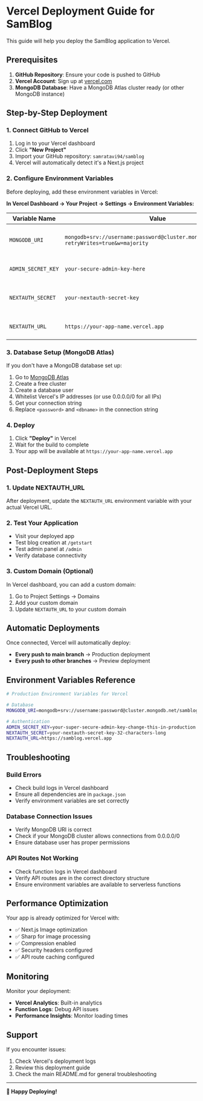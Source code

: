 # Vercel Deployment Guide for SamBlog

This guide will help you deploy the SamBlog application to Vercel.

## Prerequisites

1. **GitHub Repository**: Ensure your code is pushed to GitHub
2. **Vercel Account**: Sign up at [vercel.com](https://vercel.com)
3. **MongoDB Database**: Have a MongoDB Atlas cluster ready (or other MongoDB instance)

## Step-by-Step Deployment

### 1. Connect GitHub to Vercel

1. Log in to your Vercel dashboard
2. Click **"New Project"**
3. Import your GitHub repository: `samratavi94/samblog`
4. Vercel will automatically detect it's a Next.js project

### 2. Configure Environment Variables

Before deploying, add these environment variables in Vercel:

**In Vercel Dashboard → Your Project → Settings → Environment Variables:**

| Variable Name      | Value                                                                                     | Notes                           |
| ------------------ | ----------------------------------------------------------------------------------------- | ------------------------------- |
| `MONGODB_URI`      | `mongodb+srv://username:password@cluster.mongodb.net/samblog?retryWrites=true&w=majority` | Your MongoDB connection string  |
| `ADMIN_SECRET_KEY` | `your-secure-admin-key-here`                                                              | Choose a strong secret key      |
| `NEXTAUTH_SECRET`  | `your-nextauth-secret-key`                                                                | Generate a secure random string |
| `NEXTAUTH_URL`     | `https://your-app-name.vercel.app`                                                        | Your Vercel app URL             |

### 3. Database Setup (MongoDB Atlas)

If you don't have a MongoDB database set up:

1. Go to [MongoDB Atlas](https://www.mongodb.com/atlas)
2. Create a free cluster
3. Create a database user
4. Whitelist Vercel's IP addresses (or use 0.0.0.0/0 for all IPs)
5. Get your connection string
6. Replace `<password>` and `<dbname>` in the connection string

### 4. Deploy

1. Click **"Deploy"** in Vercel
2. Wait for the build to complete
3. Your app will be available at `https://your-app-name.vercel.app`

## Post-Deployment Steps

### 1. Update NEXTAUTH_URL

After deployment, update the `NEXTAUTH_URL` environment variable with your actual Vercel URL.

### 2. Test Your Application

- Visit your deployed app
- Test blog creation at `/getstart`
- Test admin panel at `/admin`
- Verify database connectivity

### 3. Custom Domain (Optional)

In Vercel dashboard, you can add a custom domain:

1. Go to Project Settings → Domains
2. Add your custom domain
3. Update `NEXTAUTH_URL` to your custom domain

## Automatic Deployments

Once connected, Vercel will automatically deploy:

- **Every push to main branch** → Production deployment
- **Every push to other branches** → Preview deployment

## Environment Variables Reference

```bash
# Production Environment Variables for Vercel

# Database
MONGODB_URI=mongodb+srv://username:password@cluster.mongodb.net/samblog?retryWrites=true&w=majority

# Authentication
ADMIN_SECRET_KEY=your-super-secure-admin-key-change-this-in-production
NEXTAUTH_SECRET=your-nextauth-secret-key-32-characters-long
NEXTAUTH_URL=https://samblog.vercel.app

```

## Troubleshooting

### Build Errors

- Check build logs in Vercel dashboard
- Ensure all dependencies are in `package.json`
- Verify environment variables are set correctly

### Database Connection Issues

- Verify MongoDB URI is correct
- Check if your MongoDB cluster allows connections from 0.0.0.0/0
- Ensure database user has proper permissions

### API Routes Not Working

- Check function logs in Vercel dashboard
- Verify API routes are in the correct directory structure
- Ensure environment variables are available to serverless functions

## Performance Optimization

Your app is already optimized for Vercel with:

- ✅ Next.js Image optimization
- ✅ Sharp for image processing
- ✅ Compression enabled
- ✅ Security headers configured
- ✅ API route caching configured

## Monitoring

Monitor your deployment:

- **Vercel Analytics**: Built-in analytics
- **Function Logs**: Debug API issues
- **Performance Insights**: Monitor loading times

## Support

If you encounter issues:

1. Check Vercel's deployment logs
2. Review this deployment guide
3. Check the main README.md for general troubleshooting

---

**🚀 Happy Deploying!**
